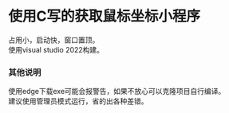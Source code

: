 # 使用C写的获取鼠标坐标小程序<br>
占用小，启动快，窗口置顶。<br>使用visual studio 2022构建。
### 其他说明
使用edge下载exe可能会报警告，如果不放心可以克隆项目自行编译。<br>
建议使用管理员模式运行，省的出各种差错。
